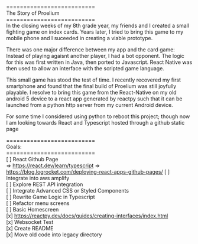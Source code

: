 ==========================<br/>
The Story of Proelium<br/>
==========================<br/>
In the closing weeks of my 8th grade year, my friends and I created a small fighting game on index cards. Years later, I tried to bring this game to my mobile phone and I suceeded in creating a viable prototype.<br/> 

There was one major difference between my app and the card game: Instead of playing agaisnt another player, I had a bot opponent. The logic for this was first written in Java, then ported to Javascript. React Native was then used to allow an interface with the scripted game language. <br/>

This small game has stood the test of time. I recently recovered my first smartphone and found that the final build of Proelium was still joyfully playable. I resolve to bring this game from the React-Native on my old android 5 device to a react app generated by reactpy such that it can be launched from a python http server from my current Android device.<br/>

For some time I considered using python to reboot this project; though now I am looking towards React and Typescript hosted through a github static page<br/>

==========================<br/>
Goals:<br/>
==========================<br/>
[ ] React Github Page <br/>
=> https://react.dev/learn/typescript
=> https://blog.logrocket.com/deploying-react-apps-github-pages/ 
[ ] Integrate into aws amplify <br/>
[ ] Explore REST API integration <br/>
[ ] Integrate Advanced CSS or Styled Components<br/>
[ ] Rewrite Game Logic in Typescript<br/>
[ ] Refactor menu screens<br/>
[ ] Basic Homescreen<br/>
[x] https://reactpy.dev/docs/guides/creating-interfaces/index.html<br/>
[x] Websocket Test<br/>
[x] Create README<br/>
[x] Move old code into legacy directory<br/>
